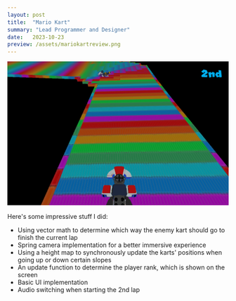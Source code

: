 ```yaml
---
layout: post
title:  "Mario Kart"
summary: "Lead Programmer and Designer"
date:   2023-10-23
preview: /assets/mariokartreview.png
---
```


![Picture 1](/assets/mariokart.png)

Here's some impressive stuff I did:

* Using vector math to determine which way the enemy kart should go to finish the current lap
* Spring camera implementation for a better immersive experience
* Using a height map to synchronously update the karts' positions when going up or down certain slopes
* An update function to determine the player rank, which is shown on the screen
* Basic UI implementation
* Audio switching when starting the 2nd lap
